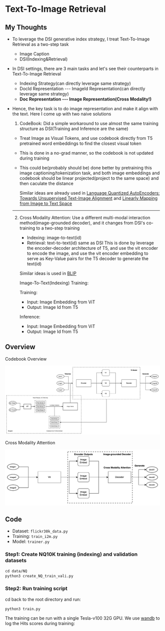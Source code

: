 # Text-To-Image Retrieval
## My Thoughts
- To leverage the DSI generative index strategy, I treat Text-To-Image Retrieval as a two-step task
  - Image Caption
  - DSI(Indexing&Retrieval)
- In DSI settings, there are 3 main tasks and let's see their counterparts in Text-To-Image Retrieval
  - Indexing Strategy(can directly leverage same strategy)
  - DocId Representation --- ImageId Representation(can directly leverage same strategy)
  - **Doc Representation --- Image Representation(Cross Modality!)**
- Hence, the key task is to do image representation and make it align with the text. Here I come up with two naive solutions
  1. CodeBook: Did a simple workaround to use almost the same training structure as DSI(Training and Inference are the same)
    - Treat Image as Visual Tokens, and use codebook directly from T5 pretrained word embeddings to find the closest visual token
    - This is done in a no-grad manner, so the codebook is not updated during training
    - This could be(probably should be) done better by pretraining this image captioning/tokenization task, and both image embeddings and codebook should be linear projected(project to the same space) and then caculate the distance
      
      Similar ideas are already used in [Language Quantized AutoEncoders: Towards Unsupervised Text-Image Alignment](https://arxiv.org/abs/2302.00902)
      and [Linearly Mapping from Image to Text Space](https://arxiv.org/abs/2209.15162)
      
        
  ---
  2. Cross Modality Attention: Use a different multi-modal interaction method(image-grounded decoder), and it changes from DSI's co-training to a two-step training
     - Indexing: image-to-text(id)
     - Retrieval: text-to-text(id) same as DSI
       This is done by leverage the encoder-decoder architecture of T5, and use the vit encoder to encode the image, and use the vit encoder embedding to serve as Key-Value pairs for the T5 decoder to generate the text(id)
     
     Similar ideas is used in [BLIP](https://arxiv.org/abs/2201.12086)
     
       Image-To-Text(Indexing) Training:
     
       Training:
       - Input: Image Embedding from ViT
       - Output: Image Id from T5
     
       Inference:
       - Input: Image Embedding from ViT
       - Output: Image Id from T5

## Overview
Codebook Overview

![Codebook](./images/Codebook.jpeg)

Cross Modality Attention

![Cross_Attention](./images/Image-grounded_Decoder.jpeg)

## Code

- Dataset: `flickr30k_data.py`
- Training: `train_i2m.py`
- Model: `trainer.py`






### Step1: Create NQ10K training (indexing) and validation datasets

```
cd data/NQ
python3 create_NQ_train_vali.py
```

### Step2: Run training script
cd back to the root directory and run:

```
python3 train.py
```
The training can be run with a single Tesla-v100 32G GPU. We use [wandb](https://wandb.ai/site) to log the Hits scores during training:



